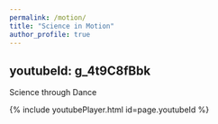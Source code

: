 ```yaml
---
permalink: /motion/
title: "Science in Motion"
author_profile: true
---
```


youtubeId: g_4t9C8fBbk
---

Science through Dance 

{% include youtubePlayer.html id=page.youtubeId %}

